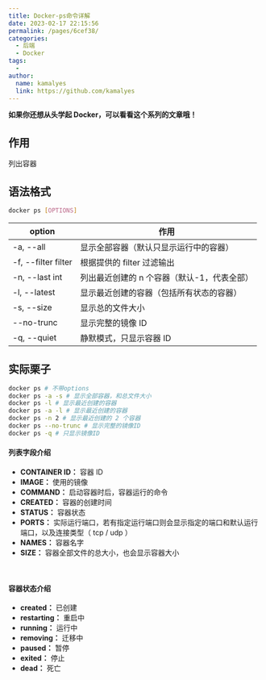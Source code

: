 ```yaml
---
title: Docker-ps命令详解
date: 2023-02-17 22:15:56
permalink: /pages/6cef38/
categories:
  - 后端
  - Docker
tags:
  - 
author: 
  name: kamalyes
  link: https://github.com/kamalyes
---
```

**如果你还想从头学起 Docker，可以看看这个系列的文章哦！**

## 作用
列出容器

## 语法格式
```bash
docker ps [OPTIONS]
```
|option | 作用 |
|---- | ---- |
-a, --all | 显示全部容器（默认只显示运行中的容器）
-f, --filter filter | 根据提供的 filter 过滤输出
-n, --last int | 列出最近创建的 n 个容器（默认-1，代表全部）
-l, --latest | 显示最近创建的容器（包括所有状态的容器）
-s, --size | 显示总的文件大小
--no-trunc | 显示完整的镜像 ID
-q, --quiet | 静默模式，只显示容器 ID

## 实际栗子
```bash
docker ps # 不带options
docker ps -a -s # 显示全部容器，和总文件大小
docker ps -l # 显示最近创建的容器
docker ps -a -l # 显示最近创建的容器
docker ps -n 2 # 显示最近创建的 2 个容器
docker ps --no-trunc # 显示完整的镜像ID
docker ps -q # 只显示镜像ID
```

#### 列表字段介绍

- **CONTAINER ID：** 容器 ID
- **IMAGE：** 使用的镜像
- **COMMAND：** 启动容器时后，容器运行的命令
- **CREATED：** 容器的创建时间
- **STATUS：** 容器状态
- **PORTS：** 实际运行端口，若有指定运行端口则会显示指定的端口和默认运行端口，以及连接类型（ tcp / udp ）&nbsp;
- **NAMES：** 容器名字
- **SIZE：** 容器全部文件的总大小，也会显示容器大小

&nbsp;
#### 容器状态介绍

- **created：** 已创建
- **restarting：** 重启中
- **running：** 运行中
- **removing：** 迁移中
- **paused：** 暂停
- **exited：** 停止
- **dead：** 死亡
